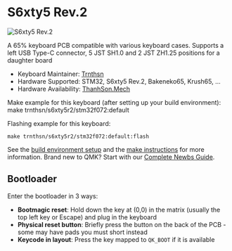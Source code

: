 # S6xty5 Rev.2

![S6xty5 Rev.2](https://i.imgur.com/9Kyhigq.png)


A 65% keyboard PCB compatible with various keyboard cases. Supports a left USB Type-C connector, 5 JST SH1.0 and 2 JST ZH1.25 positions for a daughter board

* Keyboard Maintainer: [Trnthsn](https://github.com/trnthsn)
* Hardware Supported: STM32, S6xty5 Rev.2, Bakeneko65, Krush65, ...
* Hardware Availability: [ThanhSon.Mech](https://www.facebook.com/ThanhSon.mech)

Make example for this keyboard (after setting up your build environment):
    make trnthsn/s6xty5r2/stm32f072:default

Flashing example for this keyboard:

    make trnthsn/s6xty5r2/stm32f072:default:flash


See the [build environment setup](https://docs.qmk.fm/#/getting_started_build_tools) and the [make instructions](https://docs.qmk.fm/#/getting_started_make_guide) for more information. Brand new to QMK? Start with our [Complete Newbs Guide](https://docs.qmk.fm/#/newbs).

## Bootloader

Enter the bootloader in 3 ways:

* **Bootmagic reset**: Hold down the key at (0,0) in the matrix (usually the top left key or Escape) and plug in the keyboard
* **Physical reset button**: Briefly press the button on the back of the PCB - some may have pads you must short instead
* **Keycode in layout**: Press the key mapped to `QK_BOOT` if it is available
